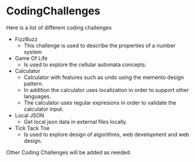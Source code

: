 # CodingChallenges
Here is a list of different coding challenges
* FizzBuzz
    - This challenge is used to describe the properties of a number system
* Game Of Life
    - Is used to explore the cellular automata concepts.
* Calculator
    - Calculator with features such as undo using the memento design pattern. 
    - In addition the calculator uses localization in order to support other languages.
    - The calculator uses regular expresions in order to validate the calculator input. 
* Local JSON
    - Get local json data in external files locally. 
* Tick Tack Toe
    - Is used to explore design of algorithms, web development and web design. 

Other Coding Challenges will be added as needed.